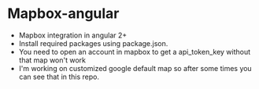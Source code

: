 # Mapbox-angular
 - Mapbox integration in angular 2+
 - Install required packages using package.json.
 - You need to open an account in mapbox to get a api_token_key without that map won't work
 - I'm working on customized google default map so after some times you can see that in this repo.
